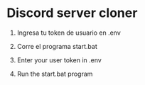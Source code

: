 # Discord server cloner

1. Ingresa tu token de usuario en .env
2. Corre el programa start.bat

1. Enter your user token in .env
2. Run the start.bat program
